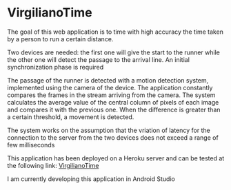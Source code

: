 # VirgilianoTime

 The goal of this web application is to time with high accuracy the time taken by a person to run a certain distance.

 Two devices are needed: the first one will give the start to the runner while the other one will detect the passage to the arrival line. An initial synchronization phase is required

 The passage of the runner is detected with a motion detection system, implemented using the camera of the device. The application constantly compares the frames in the stream arriving from the camera. The system calculates the average value of the central column of pixels of each image and compares it with the previous one. When the difference is greater than a certain threshold, a movement is detected.

 The system works on the assumption that the vriation of latency for the connection to the server from the two devices does not exceed a range of few milliseconds

This application has been deployed on a Heroku server and can be tested at the following link: [VirgilianoTime](https://fathomless-plains-73904.herokuapp.com/)

I am currently developing this application in Android Studio
